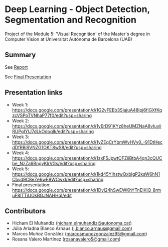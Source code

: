 # Deep Learning - Object Detection, Segmentation and Recognition
Project of the Module 5: 'Visual Recognition' of the Master's degree in Computer Vision at Universitat Autònoma de Barcelona (UAB)

## Summary


See [Report]([https://drive.google.com/file/d/1I7GHOIgVhsoc24-_R3qT4AydzxDSYe-w/view?usp=sharing](https://www.overleaf.com/read/sxbsysvnnkcj))

See [Final Presentation]()


## Presentation links
- Week 1: https://docs.google.com/presentation/d/1G2vFEEb3SlajuA48lpj6fiGXfKqzcVSPoTVNhaP77f0/edit?usp=sharing
- Week 2: https://docs.google.com/presentation/d/1yErD91KYz8heUMZNaA8vIuyiiRUPgIYIJ7dLkOdoqlk/edit?usp=sharing
- Week 3: https://docs.google.com/presentation/d/1yZEqCrYbmWvHVy0_-91DtHecdDfRBiRVNZG1OKT8wS8/edit?usp=sharing
- Week 4: https://docs.google.com/presentation/d/1zxF5JpwtOFZiiBtbA4qn3cQUCbe_NzZa6BngyKlrVGs/edit?usp=sharing
- Week 5: https://docs.google.com/presentation/d/1kd45YIhstwQxbIgP2ksW6hN1Cbyd9C8eZe6wE9WCwxI/edit?usp=sharing
- Final presentation: https://docs.google.com/presentation/d/1Dvl24hSwEWKhYTnEIKIQ_8rmuF8lTTiUOkBGJNAHHqI/edit


## Contributors
- Hicham El Muhandiz (hicham.elmuhandiz@autonoma.cat)
- Júlia Ariadna Blanco Arnaus (j.blanco.arnaus@gmail.com)
- Marcos Muñoz González (marcosmunozgonzalez95@gmail.com)
- Rosana Valero Martínez (rosanavalero5@gmail.com)
